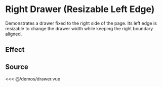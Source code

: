 # Right Drawer (Resizable Left Edge)

Demonstrates a drawer fixed to the right side of the page. Its left edge is resizable to change the drawer width while keeping the right boundary aligned.

## Effect

<ClientOnly>
  <DemoDrawer></DemoDrawer>
</ClientOnly>

## Source

<<< @/demos/drawer.vue
